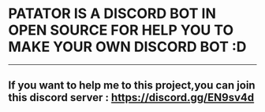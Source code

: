 # PATATOR IS A DISCORD BOT IN OPEN SOURCE FOR HELP YOU TO MAKE YOUR OWN DISCORD BOT :D
---
## If you want to help me to this project,you can join this discord server : https://discord.gg/EN9sv4d
